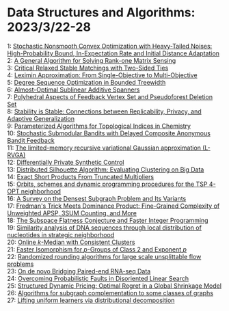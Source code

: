 # Data Structures and Algorithms: 2023/3/22-28  
1: [Stochastic Nonsmooth Convex Optimization with Heavy-Tailed Noises:  High-Probability Bound, In-Expectation Rate and Initial Distance Adaptation](https://doi.org/10.48550/arXiv.2303.12277)  
2: [A General Algorithm for Solving Rank-one Matrix Sensing](https://doi.org/10.48550/arXiv.2303.12298)  
3: [Critical Relaxed Stable Matchings with Two-Sided Ties](https://doi.org/10.48550/arXiv.2303.12325)  
4: [Leximin Approximation: From Single-Objective to Multi-Objective](https://doi.org/10.48550/arXiv.2303.12506)  
5: [Degree Sequence Optimization in Bounded Treewidth](https://doi.org/10.48550/arXiv.2303.12560)  
6: [Almost-Optimal Sublinear Additive Spanners](https://doi.org/10.48550/arXiv.2303.12768)  
7: [Polyhedral Aspects of Feedback Vertex Set and Pseudoforest Deletion Set](https://doi.org/10.48550/arXiv.2303.12850)  
8: [Stability is Stable: Connections between Replicability, Privacy, and  Adaptive Generalization](https://doi.org/10.48550/arXiv.2303.12921)  
9: [Parameterized Algorithms for Topological Indices in Chemistry](https://doi.org/10.48550/arXiv.2303.13279)  
10: [Stochastic Submodular Bandits with Delayed Composite Anonymous Bandit  Feedback](https://doi.org/10.48550/arXiv.2303.13604)  
11: [The limited-memory recursive variational Gaussian approximation (L-RVGA)](https://doi.org/10.48550/arXiv.2303.14195)  
12: [Differentially Private Synthetic Control](https://doi.org/10.48550/arXiv.2303.14084)  
13: [Distributed Silhouette Algorithm: Evaluating Clustering on Big Data](https://doi.org/10.48550/arXiv.2303.14102)  
14: [Exact Short Products From Truncated Multipliers](https://doi.org/10.48550/arXiv.2303.14321)  
15: [Orbits, schemes and dynamic programming procedures for the TSP 4-OPT  neighborhood](https://doi.org/10.48550/arXiv.2303.14424)  
16: [A Survey on the Densest Subgraph Problem and Its Variants](https://doi.org/10.48550/arXiv.2303.14467)  
17: [Fredman's Trick Meets Dominance Product: Fine-Grained Complexity of  Unweighted APSP, 3SUM Counting, and More](https://doi.org/10.48550/arXiv.2303.14572)  
18: [The Subspace Flatness Conjecture and Faster Integer Programming](https://doi.org/10.48550/arXiv.2303.14605)  
19: [Similarity analysis of DNA sequences through local distribution of  nucleotides in strategic neighborhood](https://doi.org/10.48550/arXiv.2303.14994)  
20: [Online $k$-Median with Consistent Clusters](https://doi.org/10.48550/arXiv.2303.15379)  
21: [Faster Isomorphism for $p$-Groups of Class 2 and Exponent $p$](https://doi.org/10.48550/arXiv.2303.15412)  
22: [Randomized rounding algorithms for large scale unsplittable flow  problems](https://doi.org/10.48550/arXiv.2303.15550)  
23: [On de novo Bridging Paired-end RNA-seq Data](https://doi.org/10.48550/arXiv.2303.15594)  
24: [Overcoming Probabilistic Faults in Disoriented Linear Search](https://doi.org/10.48550/arXiv.2303.15608)  
25: [Structured Dynamic Pricing: Optimal Regret in a Global Shrinkage Model](https://doi.org/10.48550/arXiv.2303.15652)  
26: [Algorithms for subgraph complementation to some classes of graphs](https://doi.org/10.48550/arXiv.2303.15873)  
27: [Lifting uniform learners via distributional decomposition](https://doi.org/10.48550/arXiv.2303.16208)  